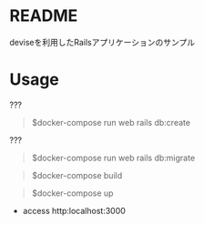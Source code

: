 # README
deviseを利用したRailsアプリケーションのサンプル

# Usage
???
> $docker-compose run web rails db:create

???
> $docker-compose run web rails db:migrate

> $docker-compose build

> $docker-compose up

- access http:localhost:3000
